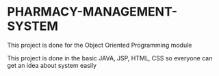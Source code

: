 # PHARMACY-MANAGEMENT-SYSTEM
This project is done for the Object Oriented Programming module

This project is done in the basic JAVA, JSP, HTML, CSS so everyone can get an idea about system easily

